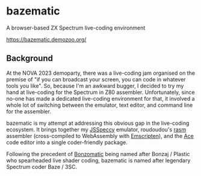 # bazematic

A browser-based ZX Spectrum live-coding environment

https://bazematic.demozoo.org/

## Background

At the NOVA 2023 demoparty, there was a live-coding jam organised on the premise of "if you can broadcast your screen, you can code in whatever tools you like". So, because I'm an awkward bugger, I decided to try my hand at live-coding for the Spectrum in Z80 assembler. Unfortunately, since no-one has made a dedicated live-coding environment for that, it involved a whole lot of switching between the emulator, text editor, and command line for the assembler.

bazematic is my attempt at addressing this obvious gap in the live-coding ecosystem. It brings together my [JSSpeccy](https://github.com/gasman/jsspeccy3) emulator, roudoudou's [rasm](https://github.com/EdouardBERGE/rasm) assembler (cross-compiled to WebAssembly with [Emscripten](https://emscripten.org/)), and the [Ace](https://ace.c9.io/) code editor into a single coder-friendly package.

Following the precedent of [Bonzomatic](https://github.com/Gargaj/Bonzomatic) being named after Bonzaj / Plastic who spearheaded live shader coding, bazematic is named after legendary Spectrum coder Baze / 3SC.
